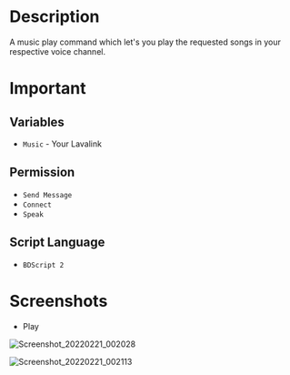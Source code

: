 # Description
A music play command which let's you play the requested songs  in your respective voice channel.

# Important

## Variables

- ` Music ` - Your Lavalink

## Permission
- ` Send Message `
- ` Connect `
- ` Speak `

## Script Language
- ` BDScript 2 `

# Screenshots
- Play



![Screenshot_20220221_002028](https://user-images.githubusercontent.com/95774950/154859142-e073d9f5-9641-403b-9054-e388f444a1da.png)

![Screenshot_20220221_002113](https://user-images.githubusercontent.com/95774950/154859188-e32dbff2-e05b-45a8-bb35-4b081feb4624.png)
